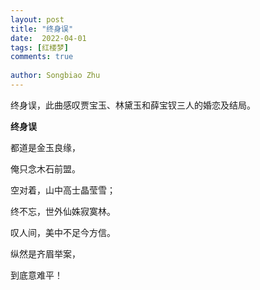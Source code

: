 ```yaml
---
layout: post
title: "终身误"
date:  2022-04-01
tags: [红楼梦]
comments: true
 
author: Songbiao Zhu
---
```


终身误，此曲感叹贾宝玉、林黛玉和薛宝钗三人的婚恋及结局。

<!-- more -->



**终身误**



都道是金玉良缘，

俺只念木石前盟。

空对着，山中高士晶莹雪；

终不忘，世外仙姝寂寞林。

叹人间，美中不足今方信。

纵然是齐眉举案，

到底意难平！